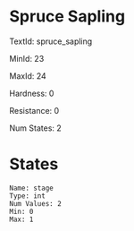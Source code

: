 # Spruce Sapling

TextId: spruce_sapling

MinId: 23

MaxId: 24

Hardness: 0

Resistance: 0


Num States: 2

# States
```
Name: stage
Type: int
Num Values: 2
Min: 0
Max: 1
```
